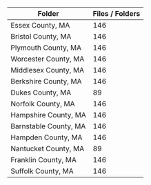 | Folder                |   Files / Folders |
|-----------------------|-------------------|
| Essex County, MA      |               146 |
| Bristol County, MA    |               146 |
| Plymouth County, MA   |               146 |
| Worcester County, MA  |               146 |
| Middlesex County, MA  |               146 |
| Berkshire County, MA  |               146 |
| Dukes County, MA      |                89 |
| Norfolk County, MA    |               146 |
| Hampshire County, MA  |               146 |
| Barnstable County, MA |               146 |
| Hampden County, MA    |               146 |
| Nantucket County, MA  |                89 |
| Franklin County, MA   |               146 |
| Suffolk County, MA    |               146 |